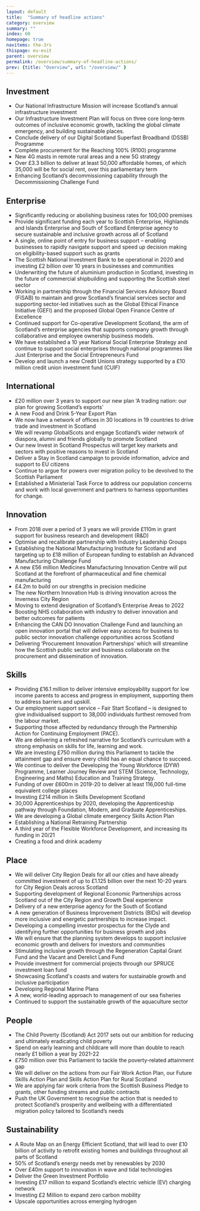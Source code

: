 ```yaml
---
layout: default
title:  "Summary of headline actions"
category: overview
summary: ""
index: 60
homepage: true
navitems: the-3rs
thispage: eu-exit
parent: overview
permalink: /overview/summary-of-headline-actions/
prev: {title: "Overview", url: "/overview/" }
---
```

## Investment

* Our National Infrastructure Mission will increase Scotland’s annual infrastructure investment
* Our Infrastructure Investment Plan will focus on three core long-term outcomes of inclusive economic growth, tackling the global climate emergency, and building sustainable places.
* Conclude delivery of our Digital Scotland Superfast Broadband (DSSB) Programme
* Complete procurement for the Reaching 100% (R100) programme
* New 4G masts in remote rural areas and a new 5G strategy
* Over £3.3 billion to deliver at least 50,000 affordable homes, of which 35,000 will be for social rent, over this parliamentary term 
* Enhancing Scotland’s decommissioning capability through the Decommissioning Challenge Fund

## Enterprise

* Significantly reducing or abolishing business rates for 100,000 premises 
* Provide significant funding each year to Scottish Enterprise, Highlands and Islands Enterprise and South of Scotland Enterprise agency to secure sustainable and inclusive growth across all of Scotland
* A single, online point of entry for business support – enabling businesses to rapidly navigate support and speed up decision making on eligibility-based support such as grants
* The Scottish National Investment Bank to be operational in 2020 and investing £2 billion over 10 years in businesses and communities
* Underwriting the future of aluminium production in Scotland, investing in the future of commercial shipbuilding and supporting the Scottish steel sector 
* Working in partnership through the Financial Services Advisory Board (FiSAB) to maintain and grow Scotland’s financial services sector and supporting sector-led initiatives such as the Global Ethical Finance Initiative (GEFI) and the proposed Global Open Finance Centre of Excellence
* Continued support for Co-operative Development Scotland, the arm of Scotland’s enterprise agencies that supports company growth through collaborative and employee ownership business models.
* We have established a 10 year National Social Enterprise Strategy and continue to support social enterprises through national programmes like Just Enterprise and the Social Entrepreneurs Fund
* Develop and launch a new Credit Unions strategy supported by a £10 million credit union investment fund (CUIF)

## International

* £20 million over 3 years to support our new plan ‘A trading nation: our plan for growing Scotland’s exports’ 
* A new Food and Drink 5-Year Export Plan
* We now have a network of offices in 30 locations in 19 countries to drive trade and investment in Scotland 
* We will revamp GlobalScots and engage Scotland’s wider network of diaspora, alumni and friends globally to promote Scotland 
* Our new Invest in Scotland Prospectus will target key markets and sectors with positive reasons to invest in Scotland
* Deliver a Stay in Scotland campaign to provide information, advice and support to EU citizens
* Continue to argue for powers over migration policy to be devolved to the Scottish Parliament
* Established a Ministerial Task Force to address our population concerns and work with local government and partners to harness opportunities for change.

## Innovation

* From 2018 over a period of 3 years we will provide £110m in grant support for business research and development (R&D) 
* Optimise and recalibrate partnership with Industry Leadership Groups
* Establishing the National Manufacturing Institute for Scotland and targeting up to £18 million of European funding to establish  an Advanced Manufacturing Challenge  Fund
* A new £56 million Medicines Manufacturing Innovation Centre will put Scotland at the forefront of pharmaceutical and fine chemical manufacturing
* £4.2m to build on our strengths in precision medicine 
* The new Northern Innovation Hub is driving innovation across the Inverness City Region 
* Moving to extend designation of Scotland’s Enterprise Areas to 2022  
* Boosting NHS collaboration with industry to deliver innovation and better outcomes for patients
* Enhancing the CAN DO Innovation Challenge Fund and launching an open innovation portal that will deliver easy access for business to public sector innovation challenge opportunities across Scotland 
* Delivering ‘Procurement Innovation Partnerships’ which will streamline how the Scottish public sector and business collaborate on the procurement and dissemination of innovation. 

## Skills

* Providing £16.1 million to deliver intensive employability support for low income parents to access and progress in employment, supporting them to address barriers and upskill.  
* Our employment support service – Fair Start Scotland – is designed to give individualised support to 38,000 individuals furthest removed from the labour market.
* Supporting those affected by redundancy through the Partnership Action for Continuing Employment (PACE).
* We are delivering a refreshed narrative for Scotland’s curriculum with a strong emphasis on skills for life, learning and work.
* We are investing £750 million during this Parliament to tackle the attainment gap and ensure every child has an equal chance to succeed.
* We continue to deliver the Developing the Young Workforce (DYW) Programme, Learner Journey Review and STEM (Science, Technology, Engineering and Maths) Education and Training Strategy.
* Funding of over £600m in 2019-20 to deliver at least 116,000 full-time equivalent college places
* Investing £214 million in Skills Development Scotland
* 30,000 Apprenticeships by 2020, developing the Apprenticeship pathway through Foundation, Modern, and Graduate Apprenticeships.
* We are developing  a Global climate emergency Skills Action Plan
* Establishing a National Retraining Partnership
* A third year of the Flexible Workforce Development, and increasing its funding in 20/21 
* Creating a food and drink academy

## Place

* We will deliver City Region Deals for all our cities and have already committed investment of up to £1.125 billion over the next 10-20 years for City Region Deals across Scotland
* Supporting development of Regional Economic Partnerships across Scotland out of the City Region and Growth Deal experience 
* Delivery of a new enterprise agency for the South of Scotland
* A new generation of Business Improvement Districts (BIDs) will develop more inclusive and energetic partnerships to increase impact. 
* Developing a compelling investor prospectus for the Clyde and identifying further opportunities for business growth and jobs
* We will ensure that the planning system develops to support inclusive economic growth and delivers for investors and communities
* Stimulating inclusive growth through the Regeneration Capital Grant Fund and the Vacant and Derelict Land Fund
* Provide investment for commercial projects through our SPRUCE investment loan fund
* Showcasing Scotland's coasts and waters for sustainable growth and inclusive participation
* Developing Regional Marine Plans
* A new, world-leading approach to management of our sea fisheries
* Continued to support the sustainable growth of the aquaculture sector 

## People

* The Child Poverty (Scotland) Act 2017 sets out our ambition for reducing and ultimately eradicating child poverty 
* Spend on early learning and childcare will more than double to reach nearly £1 billion a year by 2021-22
* £750 million over this Parliament to tackle the poverty-related attainment gap
* We will deliver on the actions from our Fair Work Action Plan, our Future Skills Action Plan and Skills Action Plan for Rural Scotland
* We are applying fair work criteria from the Scottish Business Pledge to grants, other funding streams and public contracts
* Push the UK Government to recognise the action that is needed to protect Scotland’s prosperity and wellbeing with a differentiated migration policy tailored to Scotland’s needs

## Sustainability

* A Route Map on an Energy Efficient Scotland, that will lead to over £10 billion of activity to retrofit existing homes and buildings throughout all parts of Scotland
* 50% of Scotland’s energy needs met by renewables by 2030
* Over £40m support to innovation in wave and tidal technologies
* Deliver the Green Investment Portfolio
* Investing £17 million to expand Scotland’s electric vehicle (EV) charging network
* Investing £2 Million to expand zero carbon mobility 
* Upscale opportunities across emerging hydrogen 
